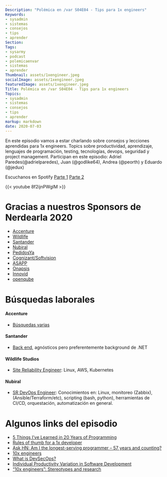 ```yaml
---
Description: "Polémica en /var S04E04 - Tips para 1x engineers"
Keywords:
- sysadmin 
- sistemas
- consejos
- tips
- aprender
Section: 
Tags:
- sysarmy
- podcast
- polemicaenvar
- sistemas
- aprender
Thumbnail: assets/1xengineer.jpeg
socialImage: assets/1xengineer.jpeg
featuredImage: assets/1xengineer.jpeg
Title: Polémica en /var S04E04 - Tips para 1x engineers
Topics:
- sysadmin 
- sistemas
- consejos
- tips
- aprender
markup: markdown
date: 2020-07-03
---
```


En este episodio vamos a estar charlando sobre consejos y lecciones aprendidas para 1x engineers. Topics sobre productividad, aprendizaje, lenguajes de programación, testing, tecnologías, devops, seguridad y project management. Participan en este episodio: Adriel Paredes(@adrielparedes), Juan (@godlike64), Andrea (@peorth) y Eduardo (@jedux)

Escuchanos en Spotify [Parte 1](https://open.spotify.com/episode/1RpnkNYnd1ovsrzq2r6CxB?si=tAYYoVSYShCQFjURNwRoHQ) [Parte 2](https://open.spotify.com/episode/6EAMtJVREYEcN4SuR7nVxh?si=wXAyogCsQgefePkXhlDPTw)

<!--more-->

{{< youtube 8f2ijnPWgIM >}}

# Gracias a nuestros Sponsors de Nerdearla 2020
- [Accenture](https://sysar.my/accenture)
- [Wildlife](https://sysar.my/wildlife)
- [Santander](https://sysar.my/santander)
- [Nubiral](https://sysar.my/nubiral)
- [PedidosYa](https://sysar.my/pedidosya)
- [Cognizant/Softvision](https://sysar.my/cognizant)
- [ASAPP](https://sysar.my/asapp)
- [Onapsis](https://sysar.my/onapsis)
- [Innovid](https://sysar.my/innovid)
- [openqube](https://sysar.my/openqube)


# Búsquedas laborales

#### Accenture
- [Búsquedas varias](https://sysar.my/dI65xL)

#### Santander 
- [Back end](https://sysar.my/2R29XM), agnósticos pero preferentemente background de .NET

#### Wildlife Studios
- [Site Reliability Engineer](https://sysar.my/el08X6): Linux, AWS, Kubernetes

#### Nubiral
- [SR DevOps Engineer](https://sysar.my/MUcut8):  Conocimientos en: Linux, monitoreo (Zabbix), (Ansible/Terraform/etc), scripting (bash, python), herramientas de CI/CD, orquestación, automatización en general.


# Algunos links del episodio

- [5 Things I’ve Learned in 20 Years of Programming](https://daedtech.com/5-things-ive-learned-in-20-years-of-programming/)
- [Rules of thumb for a 1x developer](https://muldoon.cloud/programming/2020/04/17/programming-rules-thumb.html#designing-and-whiteboarding)
- [Ask HN: Am I the longest-serving programmer – 57 years and counting?](https://news.ycombinator.com/item?id=23366546)
- [10x engineers](https://twitter.com/skirani/status/1149302828420067328)
- [What is DevSecOps?](https://www.redhat.com/en/topics/devops/what-is-devsecops)
- [Individual Productivity Variation in Software Development](https://www.construx.com/blog/productivity-variations-among-software-developers-and-teams-the-origin-of-10x/)
- [“10x engineers”: Stereotypes and research](https://jasoncrawford.org/10x-engineers)
